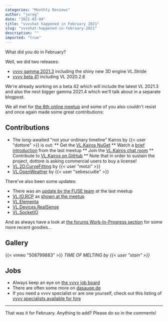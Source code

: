 ```yaml
---
categories: "Monthly Reviews"
author: "joreg"
date: "2021-03-04"
title: "vvvvhat happened in February 2021"
slug: "vvvvhat-happened-in-february-2021"
description: ""
imported: "true"
---
```



What did you do in February?

Well, we did two releases:

* [vvvv gamma 2021.3](/blog/2021/vvvv-gamma-2021.3-release) including the shiny new 3D engine VL.Stride 
* [vvvv beta 41](/blog/2021/vvvv50beta41) including VL 2020.2.6

We're already working on a beta 42 which will include the latest VL 2021.3 and also the next bigger gamma 2021.4 which we'll talk about in a separate blogpost. 

We all met for [the 8th online meetup](https://youtu.be/jUBEyp-z3JI) and some of you also couldn't resist and once again made some great contributions:

## Contributions

* The long-awaited "not your ordinary timeline" Kairos by {{< user "dottore" >}} is out:
 ** Get the [VL.Kairos NuGet](https://www.nuget.org/packages/VL.Kairos/)
 ** Watch a [brief introduction](https://www.youtube.com/watch?v=jUBEyp-z3JI&t=3855s) from the last meetup
 ** Join the [VL.Kairos chat room](https://matrix.to/#/#VL.Kairos:matrix.org?via=matrix.org&via=experienss.modular.im&via=t2bot.io)
 ** Contribute to [VL.Kairos on GitHub](https://github.com/vvvv-dottore/VL.Kairos)
 ** Note that in order to sustain the project, dottore is asking commercial users to buy a license!
* [VL.2D.CurveFitting](https://www.nuget.org/packages/VL.2D.CurveFitting) by {{< user "motzi" >}}
* [VL.OpenWeather](https://www.nuget.org/packages/VL.OpenWeather) by {{< user "sebescudie" >}}

There've also been some updates:

* There was an [update by the FUSE team](https://www.youtube.com/watch?v=jUBEyp-z3JI&t=5208s) at the last meetup
* [VL.IO.RCP](https://www.nuget.org/packages/VL.IO.RCP) as [shown at the meetup](https://www.youtube.com/watch?v=jUBEyp-z3JI&t=225s)
* [VL.Elementa](https://www.nuget.org/packages/VL.Elementa)
* [VL.Devices.RealSense](https://www.nuget.org/packages/VL.Devices.RealSense)
* [VL.SocketIO](https://www.nuget.org/packages/VL.SocketIO)

And as always have a look at [the forums Work-In-Progress section](https://discourse.vvvv.org/c/wip/27) for some more recent goodies...

## Gallery

{{< vimeo "508799883" >}}
*TIME OF MELTING by {{< user "stain" >}}*

## Jobs

* Always keep an eye on [the vvvv job board](https://discourse.vvvv.org/c/jobs)
* There are often some more on [dasauge.de](https://dasauge.de/sta/Vvvv/)
* If you need a vvvv specialist or are one yourself, check out this listing of [vvvv specialists available for hire](https://vvvv.org/documentation/vvvv-specialists-available-for-hire)

---

That was it for February. Anything to add? Please do so in the comments!